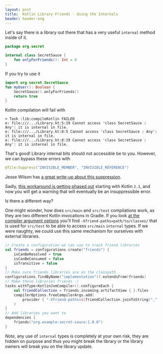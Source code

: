 ```yaml
---
layout: post
title:  Kotlin Library Friends - Using the Internals
header: header-eng
---
```


Let's say there is a library out there that has a very useful `internal` method inside of it.

```kotlin
package org.secret

internal class SecretSauce {
    fun onlyForFriends(): Int = 0
}
```

If you try to use it
```kotlin
import org.secret.SecretSauce
fun myUser(): Boolean {
    SecretSauce().onlyForFriends()
    return true
}
```

Kotlin compilation will fail with
```
> Task :lib:compileKotlin FAILED
e: file:///.../Library.kt:5:19 Cannot access 'class SecretSauce : Any': it is internal in file.
e: file:///.../Library.kt:8:5 Cannot access 'class SecretSauce : Any': it is internal in file.
e: file:///.../Library.kt:8:19 Cannot access 'class SecretSauce : Any': it is internal in file.
```

That's good! Library internal bits should not accessible be to you. However, we can bypass these errors with
```kotlin
@file:Suppress("INVISIBLE_MEMBER", "INVISIBLE_REFERENCE")
```
Jesse Wilson has [a great write-up about this suppression](https://publicobject.com/2024/01/30/internal-visibility/).

Sadly, [this workaround is getting phased out](https://youtrack.jetbrains.com/issue/KT-60866) starting with
Kotlin `2.1`, and now you will get a warning that will eventually be an insuppressible error.

Is there a different way?

One might wonder, how does `src/main` and `src/test` compilations work, as they are two different Kotlin invocations in
Gradle. If you look [at the compiler argument options](https://github.com/JetBrains/kotlin/blob/2.1.0/compiler/cli/cli-common/src/org/jetbrains/kotlin/cli/common/arguments/K2JVMCompilerArguments.kt#L520)
you'll find `-Xfriend-paths=path/to/classes/` that is used for `src/test` to be able to access `src/main` `internal`
types. If we were naughty, we could use this same mechanism for ourselves with external libraries.

```kotlin
// Create a configuration we can use to track friend libraries
val friends = configurations.create("friends") {
    isCanBeResolved = true
    isCanBeConsumed = false
    isTransitive = false
}
// Make sure friends libraries are on the classpath
configurations.findByName("implementation")?.extendsFrom(friends)
// Make these libraries friends :) 
tasks.withType<KotlinJvmCompile>().configureEach {
    val friendCollection = friends.incoming.artifactView { }.files
    compilerOptions.freeCompilerArgs.add(
        provider { "-Xfriend-paths=${friendCollection.joinToString(",")}"}
    )
}
// Add libraries you want to 
dependencies {
    friends("org.example:secret-sauce:1.0.0")
}
```

*Note*, any use of `internal` types is completely at your own risk, they are hidden on purpose and thus you might break
the library or the library owners will break you on the library update.
